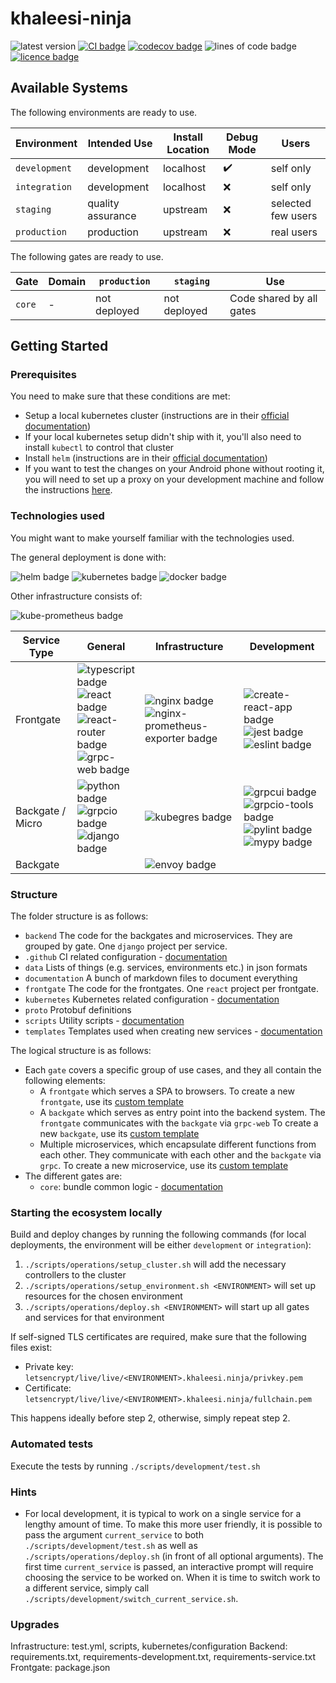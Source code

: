 # khaleesi-ninja

![latest version](https://img.shields.io/github/v/tag/LanDinh/khaleesi-ninja)
[![CI badge](https://github.com/LanDinh/khaleesi-ninja/actions/workflows/tests.yml/badge.svg?branch=main)](https://github.com/LanDinh/khaleesi-ninja/actions)
[![codecov badge](https://codecov.io/gh/LanDinh/khaleesi-ninja/branch/main/graph/badge.svg?token=tQrhEsgApq)](https://codecov.io/gh/LanDinh/khaleesi-ninja)
![lines of code badge](https://img.shields.io/tokei/lines/github/LanDinh/khaleesi-ninja)
[![licence badge](https://img.shields.io/github/license/LanDinh/khaleesi-ninja)](LICENSE)

## Available Systems

The following environments are ready to use.

| Environment   | Intended Use      | Install Location | Debug Mode         | Users              |
|---------------|-------------------|------------------|--------------------|--------------------|
| `development` | development       | localhost        | :heavy_check_mark: | self only          |
| `integration` | development       | localhost        | :x:                | self only          |
| `staging`     | quality assurance | upstream         | :x:                | selected few users |
| `production`  | production        | upstream         | :x:                | real users         |

The following gates are ready to use.

| Gate   | Domain | `production` | `staging`    | Use                      |
|--------|--------|--------------|--------------|--------------------------|
| `core` | -      | not deployed | not deployed | Code shared by all gates |

## Getting Started

### Prerequisites

You need to make sure that these conditions are met:

* Setup a local kubernetes cluster (instructions are in their [official documentation](https://kubernetes.io/docs/setup/))
* If your local kubernetes setup didn't ship with it, you'll also need to install `kubectl` to control that cluster
* Install `helm` (instructions are in their [official documentation](https://helm.sh/docs/intro/install/))
* If you want to test the changes on your Android phone without rooting it, you will need to set up a proxy on your development machine and follow the instructions [here](https://developer.chrome.com/docs/devtools/remote-debugging/local-server/).

### Technologies used

You might want to make yourself familiar with the technologies used.

The general deployment is done with:

![helm badge](https://img.shields.io/badge/helm-v3.8-informational)
![kubernetes badge](https://img.shields.io/badge/kubernetes-v1.25-informational)
![docker badge](https://img.shields.io/badge/docker-v24.0-informational)

Other infrastructure consists of:

![kube-prometheus badge](https://img.shields.io/badge/kube--prometheus-latest-informational)

| Service Type     | General                                                                                                                                                                                                                                                                                                                                       | Infrastructure                                                                                                                                                                               | Development                                                                                                                                                                                                                                                                                                                         |
|------------------|-----------------------------------------------------------------------------------------------------------------------------------------------------------------------------------------------------------------------------------------------------------------------------------------------------------------------------------------------|----------------------------------------------------------------------------------------------------------------------------------------------------------------------------------------------|-------------------------------------------------------------------------------------------------------------------------------------------------------------------------------------------------------------------------------------------------------------------------------------------------------------------------------------|
| Frontgate        | ![typescript badge](https://img.shields.io/badge/typescript-v4.4-informational) <br /> ![react badge](https://img.shields.io/badge/react-v17.0-informational) <br /> ![react-router badge](https://img.shields.io/badge/react--router-v6.0-informational) <br /> ![grpc-web badge](https://img.shields.io/badge/grpc--web-v6.0-informational) | ![nginx badge](https://img.shields.io/badge/nginx-v1.21-informational) </br> ![nginx-prometheus-exporter badge](https://img.shields.io/badge/nginx--prometheus--exporter-v0.9-informational) | ![create-react-app badge](https://img.shields.io/badge/create--react--app-latest-informational) <br /> ![jest badge](https://img.shields.io/badge/jest-v26.0-informational) <br /> ![eslint badge](https://img.shields.io/badge/eslint-latest-informational)                                                                        |
| Backgate / Micro | ![python badge](https://img.shields.io/badge/python-v3.10-informational) <br /> ![grpcio badge](https://img.shields.io/badge/grpcio-v1.47-informational) <br /> ![django badge](https://img.shields.io/badge/django-v4.0-informational)                                                                                                       | ![kubegres badge](https://img.shields.io/badge/kubegres-v1.16-informational)                                                                                                                 | ![grpcui badge](https://img.shields.io/badge/grpcui-latest-informational) <br /> ![grpcio-tools badge](https://img.shields.io/badge/grpcio--tools-v1.47-informational) <br /> ![pylint badge](https://img.shields.io/badge/pylint-v2.14-informational) <br /> ![mypy badge](https://img.shields.io/badge/mypy-v0.961-informational) |
| Backgate         |                                                                                                                                                                                                                                                                                                                                               | ![envoy badge](https://img.shields.io/badge/envoy-v1.20-informational)                                                                                                                       |                                                                                                                                                                                                                                                                                                                                     |

### Structure

The folder structure is as follows:

* `backend` The code for the backgates and microservices. They are grouped by gate. One `django` project per service.
* `.github` CI related configuration - [documentation](documentation/folder-structure/ci.md)
* `data` Lists of things (e.g. services, environments etc.) in json formats
* `documentation` A bunch of markdown files to document everything
* `frontgate` The code for the frontgates. One `react` project per frontgate.
* `kubernetes` Kubernetes related configuration - [documentation](documentation/folder-structure/kubernetes.md)
* `proto` Protobuf definitions
* `scripts` Utility scripts - [documentation](documentation/folder-structure/scripts.md)
* `templates` Templates used when creating new services - [documentation](documentation/folder-structure/templates.md)

The logical structure is as follows: 

* Each `gate` covers a specific group of use cases, and they all contain the following elements:
  * A `frontgate` which serves a SPA to browsers.
    To create a new `frontgate`, use its [custom template](/templates/frontgate/frontgate_template)
  * A `backgate` which serves as entry point into the backend system.
    The `frontgate` communicates with the `backgate` via `grpc-web`
    To create a new `backgate`, use its [custom template](/templates/backend/backgate_template)
  * Multiple microservices, which encapsulate different functions from each other.
    They communicate with each other and the `backgate` via `grpc`.
    To create a new microservice, use its [custom template](/templates/backend/micro_template)
* The different gates are:
  * `core`: bundle common logic - [documentation](/documentation/logical-structure/core.md)

### Starting the ecosystem locally

Build and deploy changes by running the following commands (for local deployments, the environment will be either `development` or `integration`):

1. `./scripts/operations/setup_cluster.sh` will add the necessary controllers to the cluster
1. `./scripts/operations/setup_environment.sh <ENVIRONMENT>` will set up resources for the chosen environment
1. `./scripts/operations/deploy.sh <ENVIRONMENT>` will start up all gates and services for that environment

If self-signed TLS certificates are required, make sure that the following files exist:

* Private key: `letsencrypt/live/live/<ENVIRONMENT>.khaleesi.ninja/privkey.pem`
* Certificate: `letsencrypt/live/live/<ENVIRONMENT>.khaleesi.ninja/fullchain.pem`

This happens ideally before step 2, otherwise, simply repeat step 2.

### Automated tests

Execute the tests by running `./scripts/development/test.sh`

### Hints

* For local development, it is typical to work on a single service for a lengthy amount of time.
  To make this more user friendly, it is possible to pass the argument `current_service` to both `./scripts/development/test.sh` as well as `./scripts/operations/deploy.sh` (in front of all optional arguments).
  The first time `current_service` is passed, an interactive prompt will require choosing the service to be worked on.
  When it is time to switch work to a different service, simply call `./scripts/development/switch_current_service.sh`.
  
### Upgrades

Infrastructure: test.yml, scripts, kubernetes/configuration
Backend: requirements.txt, requirements-development.txt, requirements-service.txt
Frontgate: package.json
